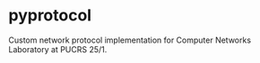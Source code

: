 # pyprotocol
Custom network protocol implementation for Computer Networks Laboratory at PUCRS 25/1.

